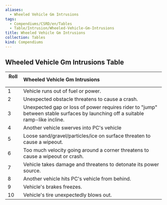 ```yaml
---
aliases:
  - Wheeled Vehicle Gm Intrusions
tags:
  - Compendiums/CSRD/en/Tables
  - Table/Intrusion/Wheeled-Vehicle-Gm-Intrusions
title: Wheeled Vehicle Gm Intrusions
collection: Tables
kind: Compendiums
---
```

## Wheeled Vehicle Gm Intrusions Table
|  Roll &nbsp; &nbsp; | Wheeled Vehicle Gm Intrusions  |
| ------------- | :----------- |
| 1 | Vehicle runs out of fuel or power. |
| 2 | Unexpected obstacle threatens to cause a crash. |
| 3 | Unexpected gap or loss of power requires rider to "jump" between stable surfaces by launching off a suitable ramp-like incline. |
| 4 | Another vehicle swerves into PC's vehicle |
| 5 | Loose sand/gravel/particles/ice on surface threaten to cause a wipeout. |
| 6 | Too much velocity going around a corner threatens to cause a wipeout or crash. |
| 7 | Vehicle takes damage and threatens to detonate its power source. |
| 8 | Another vehicle hits PC's vehicle from behind. |
| 9 | Vehicle's brakes freezes. |
| 10 | Vehicle's tire unexpectedly blows out. |